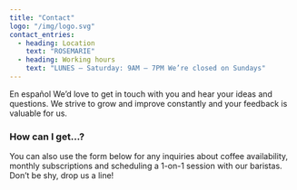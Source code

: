 ```yaml
---
title: "Contact"
logo: "/img/logo.svg"
contact_entries:
  - heading: Location
    text: "ROSEMARIE"
  - heading: Working hours
    text: "LUNES – Saturday: 9AM – 7PM We’re closed on Sundays"
---
```


En español We’d love to get in touch with you and hear your ideas and
questions. We strive to grow and improve constantly and your feedback
is valuable for us.

<h3 class="f4 b lh-title mb2">How can I get…?</h3>

You can also use the form below for any inquiries about coffee
availability, monthly subscriptions and scheduling a 1-on-1 session
with our baristas. Don’t be shy, drop us a line!
